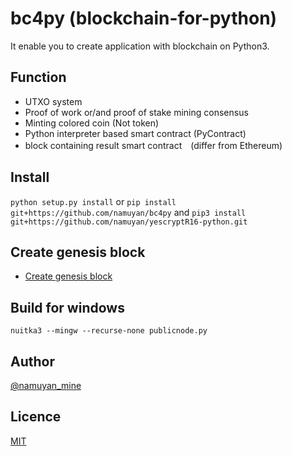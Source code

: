 bc4py (blockchain-for-python)
=============================
It enable you to create application with blockchain on Python3.

Function
--------
* UTXO system
* Proof of work or/and proof of stake mining consensus
* Minting colored coin (Not token)
* Python interpreter based smart contract (PyContract)
* block containing result smart contract　(differ from Ethereum)

Install
-------
`python setup.py install`
or
`pip install git+https://github.com/namuyan/bc4py`
and
`pip3 install git+https://github.com/namuyan/yescryptR16-python.git`

Create genesis block
--------------------
* [Create genesis block](doc/GenesisBlock.md)


Build for windows
-----------------
`nuitka3 --mingw --recurse-none publicnode.py`

Author
------
[@namuyan_mine](http://twitter.com/namuyan_mine/)

Licence
-------
[MIT](LICENSE)

